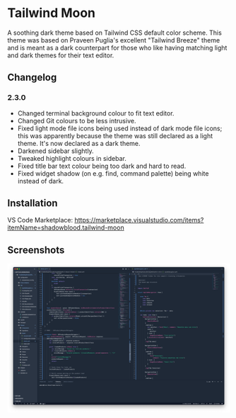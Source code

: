 # Tailwind Moon

A soothing dark theme based on Tailwind CSS default color scheme. This theme was based on Praveen Puglia's excellent "Tailwind Breeze" theme and is meant as a dark counterpart for those who like having matching light and dark themes for their text editor.

## Changelog
### 2.3.0
- Changed terminal background colour to fit text editor.
- Changed Git colours to be less intrusive.
- Fixed light mode file icons being used instead of dark mode file icons; this was apparently because the theme was still declared as a light theme. It's now declared as a dark theme.
- Darkened sidebar slightly.
- Tweaked highlight colours in sidebar.
- Fixed title bar text colour being too dark and hard to read.
- Fixed widget shadow (on e.g. find, command palette) being white instead of dark.

## Installation
VS Code Marketplace: https://marketplace.visualstudio.com/items?itemName=shadowblood.tailwind-moon

## Screenshots
![Screenshot of Tailwind Moon theme with sample code](./screenshots/scr-1.png)
